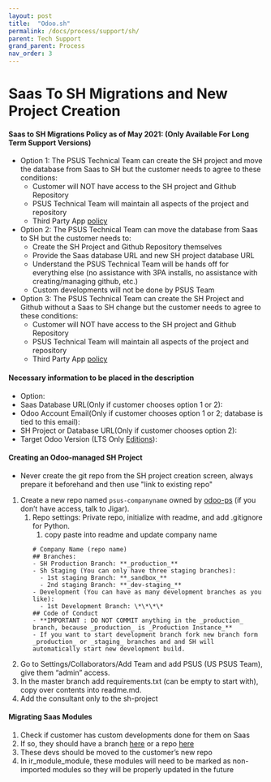 ```yaml
---
layout: post
title:  "Odoo.sh"
permalink: /docs/process/support/sh/
parent: Tech Support
grand_parent: Process
nav_order: 3
---
```


# Saas To SH Migrations and New Project Creation

#### Saas to SH Migrations Policy as of May 2021: (Only Available For Long Term Support Versions)
  - Option 1: The PSUS Technical Team can create the SH project and move the database from Saas to SH but the customer needs to agree to these conditions:
    - Customer will NOT have access to the SH project and Github Repository
    - PSUS Technical Team will maintain all aspects of the project and repository
    - Third Party App [policy](https://docs.google.com/document/d/1SAGTe5ql0bqsuV_9cSPvbIk-xjz66RcfLY4dWf-Pghc/edit#heading=h.bdgsb4dun3wx)
  - Option 2: The PSUS Technical Team can move the database from Saas to SH but the customer needs to:
    - Create the SH Project and Github Repository themselves
    - Provide the Saas database URL and new SH project database URL
    - Understand the PSUS Technical Team will be hands off for everything else (no assistance with 3PA installs, no assistance with creating/managing github, etc.)
    - Custom developments will not be done by PSUS Team
  - Option 3: The PSUS Technical Team can create the SH Project and Github without a Saas to SH change but the customer needs to agree to these conditions:
    - Customer will NOT have access to the SH project and Github Repository
    - PSUS Technical Team will maintain all aspects of the project and repository
    - Third Party App [policy](https://docs.google.com/document/d/1SAGTe5ql0bqsuV_9cSPvbIk-xjz66RcfLY4dWf-Pghc/edit#heading=h.bdgsb4dun3wx)

#### Necessary information to be placed in the description
- Option:
- Saas Database URL(Only if customer chooses option 1 or 2):
- Odoo Account Email(Only  if customer chooses option 1 or 2; database is tied to this email):
- SH Project or Database URL(Only if customer chooses option 2):
- Target Odoo Version (LTS Only [Editions](https://www.odoo.com/documentation/15.0/administration/maintain/supported_versions.html)):


#### Creating an Odoo-managed SH Project
- Never create the git repo from the SH project creation screen, always prepare it beforehand and then use "link to existing repo"

1. Create a new repo named `psus-companyname` owned by [odoo-ps](https://github.com/odoo-ps) (if you don’t have access, talk to Jigar).
    1. Repo settings: Private repo, initialize with readme, and add .gitignore for Python.
        1. copy paste into readme and update company name
        ```
        # Company Name (repo name)  
        ## Branches:  
        - SH Production Branch: **_production_**
        - Sh Staging (You can only have three staging branches):
          - 1st staging Branch: **_sandbox_**
          - 2nd staging Branch: **_dev-staging_**
        - Development (You can have as many development branches as you like):
          - 1st Development Branch: \*\*\*\*  
        ## Code of Conduct  
        - **IMPORTANT : DO NOT COMMIT anything in the _production_ branch, because _production_ is _Production Instance_**
        - If you want to start development branch fork new branch form _production_ or _staging_ branches and and SH will automatically start new development build.
        ```
2. Go to Settings/Collaborators/Add Team and add PSUS (US PSUS Team), give them “admin” access.
3. In the master branch add requirements.txt (can be empty to start with), copy over contents into readme.md.
4. Add the consultant only to the sh-project

#### Migrating Saas Modules

1. Check if customer has custom developments done for them on Saas
2. If so, they should have a branch [here](https://github.com/odoo/ps-custom) or a repo [here](https://github.com/odoo-ps)
3. These devs should be moved to the customer’s new repo
4. In ir_module_module, these modules will need to be marked as non-imported modules so they will be properly updated in the future
